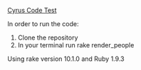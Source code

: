 [Cyrus Code Test](http://www.cyrusinnovation.com/code-test-ruby/)
  

In order to run the code:


1. Clone the repository
2. In your terminal run rake render_people

Using rake version 10.1.0 and Ruby 1.9.3
